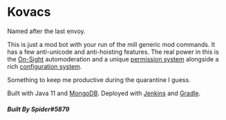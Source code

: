 # Kovacs
Named after the last envoy.

This is just a mod bot with your run of the mill generic mod commands. It has a few anti-unicode and anti-hoisting features. The real power in this is the [On-Sight](https://github.com/Nathan-Webb/Kovacs/wiki/AutoMod) automoderation and a unique [permission system](https://github.com/Nathan-Webb/Kovacs/wiki/Permissions) alongside a rich [configuration system](https://github.com/Nathan-Webb/Kovacs/wiki/Config).

Something to keep me productive during the quarantine I guess.

Built with Java 11 and [MongoDB](https://www.mongodb.com/). Deployed with [Jenkins](https://jenkins.io/) and [Gradle](https://gradle.org/).

##### Built By Spider#5879
